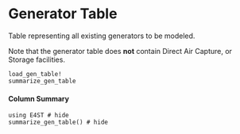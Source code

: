 Generator Table
===============
Table representing all existing generators to be modeled.

Note that the generator table does **not** contain Direct Air Capture, or Storage facilities.

```@docs
load_gen_table!
summarize_gen_table
```

#### Column Summary

```@example
using E4ST # hide
summarize_gen_table() # hide
```